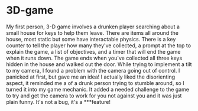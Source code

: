 # 3D-game

My first person, 3-D game involves a drunken player searching about a small house for keys to help them leave. There are items all around the house, most static but some have interactable physics. There is a key counter to tell the player how many they've collected, a prompt at the top to explain the game, a list of objectives, and a timer that will end the game when it runs down. The game ends when you've collected all three keys hidden in the house and walked out the door. While trying to implement a tilt to my camera, I found a problem with the camera going out of control. I panicked at first, but gave me an idea! I actually liked the disorienting aspect, it reminded me a of a drunk person trying to stumble around, so I turned it into my game mechanic. It added a needed challenge to the game to try and get the camera to work for you not against you and it was just plain funny. It's not a bug, it's a ***feature!
